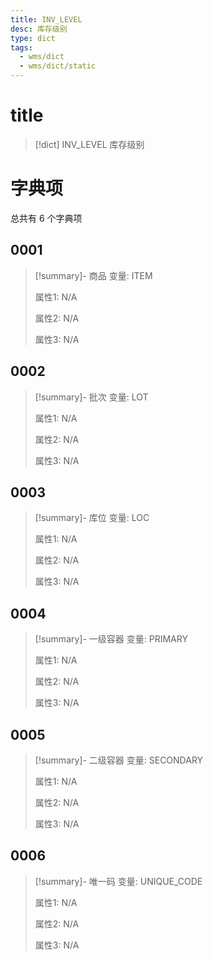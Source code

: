 ```yaml
---
title: INV_LEVEL
desc: 库存级别
type: dict
tags:
  - wms/dict
  - wms/dict/static
---
```

# title
>[!dict] INV_LEVEL
> 库存级别

# 字典项
总共有 6 个字典项
## 0001
>[!summary]- 商品
>变量: ITEM
>
>属性1: N/A
>
>属性2: N/A
>
>属性3: N/A

## 0002
>[!summary]- 批次
>变量: LOT
>
>属性1: N/A
>
>属性2: N/A
>
>属性3: N/A

## 0003
>[!summary]- 库位
>变量: LOC
>
>属性1: N/A
>
>属性2: N/A
>
>属性3: N/A

## 0004
>[!summary]- 一级容器
>变量: PRIMARY
>
>属性1: N/A
>
>属性2: N/A
>
>属性3: N/A

## 0005
>[!summary]- 二级容器
>变量: SECONDARY
>
>属性1: N/A
>
>属性2: N/A
>
>属性3: N/A

## 0006
>[!summary]- 唯一码
>变量: UNIQUE_CODE
>
>属性1: N/A
>
>属性2: N/A
>
>属性3: N/A

